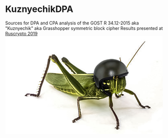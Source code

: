 # KuznyechikDPA
Sources for DPA and CPA analysis of the GOST R 34.12-2015 aka "Kuznyechik" aka Grasshopper symmetric block cipher
Results presented at <a href="https://ruscrypto.ru">Ruscrypto 2019</a>
![Armed Grasshopper](docs/images/armed_grasshopper.jpg)
